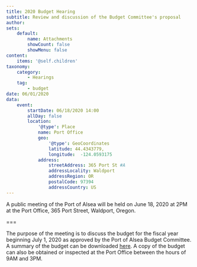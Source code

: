 ```yaml
---
title: 2020 Budget Hearing
subtitle: Review and discussion of the Budget Committee's proposal
author:
sets:
    default:
        name: Attachments
        showCount: false
        showMenu: false
content:
    items: '@self.children'
taxonomy:
    category: 
        - Hearings
    tag: 
        - budget
date: 06/01/2020
data:
    event:
        startDate: 06/18/2020 14:00
        allDay: false
        location:
            '@type': Place
            name: Port Office
            geo:
                '@type': GeoCoordinates
                latitude: 44.4343779,
                longitude:  -124.0593175 
            address:
                streetAddress: 365 Port St #A
                addressLocality: Waldport
                addressRegion: OR
                postalCode: 97394
                addressCountry: US
---
```


A public meeting of the Port of Alsea will be held on June 18, 2020 at 2PM at the Port Office, 365 Port Street, Waldport, Oregon.

===

The purpose of the meeting is to discuss the budget for the fiscal year beginning July 1, 2020 as approved by the Port of Alsea Budget Committee. A summary of the budget can be downloaded [here](Port-of-Alsea-2020-Budget-Summary.pdf). A copy of the budget can also be obtained or inspected at the Port Office between the hours of 9AM and 3PM.
